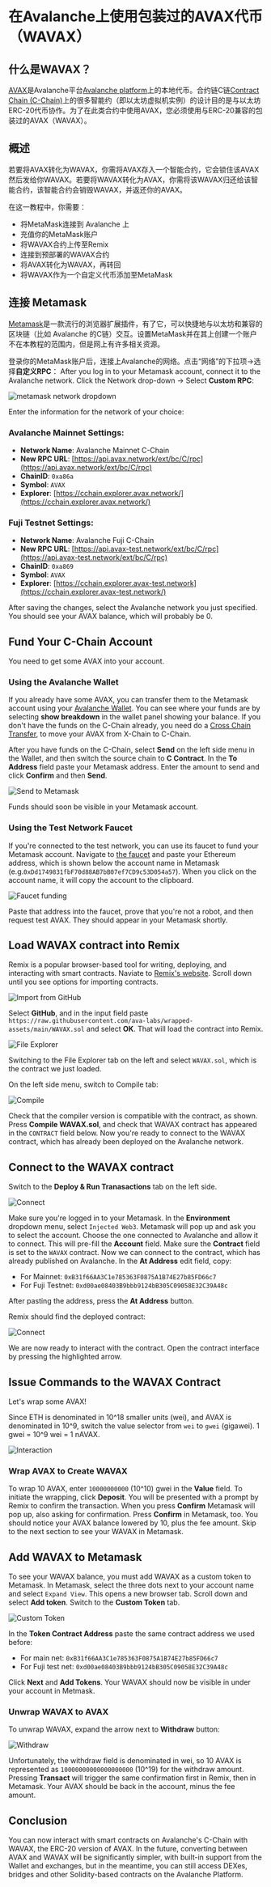 # 在Avalanche上使用包装过的AVAX代币（WAVAX）

## 什么是WAVAX？

[AVAX](../../../#avalanche-avax-token)是Avalanche平台[Avalanche platform](../../../learn/platform-overview/)上的本地代币。合约链C链[Contract Chain \(C-Chain\)](../../../learn/platform-overview/#contract-chain-c-chain)上的很多智能约（即以太坊虚拟机实例）的设计目的是与以太坊ERC-20代币协作。为了在此类合约中使用AVAX，您必须使用与ERC-20兼容的包装过的AVAX（WAVAX）。

## 概述

若要将AVAX转化为WAVAX，你需将AVAX存入一个智能合约，它会锁住该AVAX然后发给你WAVAX。若要将WAVAX转化为AVAX，你需将该WAVAX归还给该智能合约，该智能合约会销毁WAVAX，并返还你的AVAX。

在这一教程中，你需要：

* 将MetaMask连接到 Avalanche 上
* 充值你的MetaMask账户 
* 将WAVAX合约上传至Remix
* 连接到预部署的WAVAX合约
* 将AVAX转化为WAVAX，再转回
* 将WAVAX作为一个自定义代币添加至MetaMask

## 连接 Metamask

[Metamask](https://metamask.io/)是一款流行的浏览器扩展插件，有了它，可以快捷地与以太坊和兼容的区块链（比如 Avalanche 的C链）交互。设置MetaMask并在其上创建一个账户不在本教程的范围内，但是网上有许多相关资源。

登录你的MetaMask账户后，连接上Avalanche的网络。点击“网络”的下拉项->选择**自定义RPC**：
After you log in to your Metamask account, connect it to the Avalanche network. Click the Network drop-down -&gt; Select **Custom RPC**:

![metamask network dropdown](../../../.gitbook/assets/image%20%2860%29.png)

Enter the information for the network of your choice:

### Avalanche Mainnet Settings:

* **Network Name**: Avalanche Mainnet C-Chain
* **New RPC URL**: [https://api.avax.network/ext/bc/C/rpc](https://api.avax.network/ext/bc/C/rpc)
* **ChainID**: `0xa86a`
* **Symbol**: `AVAX`
* **Explorer**: [https://cchain.explorer.avax.network/](https://cchain.explorer.avax.network/)

### Fuji Testnet Settings:

* **Network Name**: Avalanche Fuji C-Chain
* **New RPC URL**: [https://api.avax-test.network/ext/bc/C/rpc](https://api.avax-test.network/ext/bc/C/rpc)
* **ChainID**: `0xa869`
* **Symbol**: `AVAX`
* **Explorer**: [https://cchain.explorer.avax-test.network](https://cchain.explorer.avax-test.network/)

After saving the changes, select the Avalanche network you just specified. You should see your AVAX balance, which will probably be 0.

## Fund Your C-Chain Account

You need to get some AVAX into your account.

### **Using the Avalanche Wallet**

If you already have some AVAX, you can transfer them to the Metamask account using your [Avalanche Wallet](https://wallet.avax.network/). You can see where your funds are by selecting **show breakdown** in the wallet panel showing your balance. If you don't have the funds on the C-Chain already, you need do a [Cross Chain Transfer](../platform/transfer-avax-between-x-chain-and-c-chain.md), to move your AVAX from X-Chain to C-Chain.

After you have funds on the C-Chain, select **Send** on the left side menu in the Wallet, and then switch the source chain to **C Contract**. In the **To Address** field paste your Metamask address. Enter the amount to send and click **Confirm** and then **Send**.

![Send to Metamask](../../../.gitbook/assets/wavax2avax-01-send-to-metamask.png)

Funds should soon be visible in your Metamask account.

### **Using the Test Network Faucet**

If you're connected to the test network, you can use its faucet to fund your Metamask account. Navigate to [the faucet](https://faucet.avax-test.network/) and paste your Ethereum address, which is shown below the account name in Metamask \(e.g.`0xDd1749831fbF70d88AB7bB07ef7CD9c53D054a57`\). When you click on the account name, it will copy the account to the clipboard.

![Faucet funding](../../../.gitbook/assets/wavax2avax-02-faucet.png)

Paste that address into the faucet, prove that you're not a robot, and then request test AVAX. They should appear in your Metamask shortly.

## Load WAVAX contract into Remix

Remix is a popular browser-based tool for writing, deploying, and interacting with smart contracts. Naviate to [Remix's website](https://remix.ethereum.org/). Scroll down until you see options for importing contracts.

![Import from GitHub](../../../.gitbook/assets/wavax2avax-03-remix-import.png)

Select **GitHub**, and in the input field paste `https://raw.githubusercontent.com/ava-labs/wrapped-assets/main/WAVAX.sol` and select **OK**. That will load the contract into Remix.

![File Explorer](../../../.gitbook/assets/wavax2avax-04-contract.png)

Switching to the File Explorer tab on the left and select `WAVAX.sol`, which is the contract we just loaded.

On the left side menu, switch to Compile tab:

![Compile](../../../.gitbook/assets/wavax2avax-05-compile.png)

Check that the compiler version is compatible with the contract, as shown. Press **Compile WAVAX.sol**, and check that WAVAX contract has appeared in the `CONTRACT` field below. Now you're ready to connect to the WAVAX contract, which has already been deployed on the Avalanche network.

## Connect to the WAVAX contract

Switch to the **Deploy & Run Tranasactions** tab on the left side.

![Connect](../../../.gitbook/assets/wavax2avax-06-deploy.png)

Make sure you're logged in to your Metamask. In the **Environment** dropdown menu, select `Injected Web3`. Metamask will pop up and ask you to select the account. Choose the one connected to Avalanche and allow it to connect. This will pre-fill the **Account** field. Make sure the **Contract** field is set to the `WAVAX` contract. Now we can connect to the contract, which has already published on Avalanche. In the **At Address** edit field, copy:

* For Mainnet: `0xB31f66AA3C1e785363F0875A1B74E27b85FD66c7`
* For Fuji Testnet: `0xd00ae08403B9bbb9124bB305C09058E32C39A48c`

After pasting the address, press the **At Address** button.

Remix should find the deployed contract:

![Connect](../../../.gitbook/assets/wavax2avax-07-avalanche-contract.png)

We are now ready to interact with the contract. Open the contract interface by pressing the highlighted arrow.

## Issue Commands to the WAVAX Contract

Let's wrap some AVAX!

Since ETH is denominated in 10^18 smaller units \(wei\), and AVAX is denominated in 10^9, switch the value selector from `wei` to `gwei` \(gigawei\). 1 gwei = 10^9 wei = 1 nAVAX.

![Interaction](../../../.gitbook/assets/wavax2avax-08-interact.png)

### Wrap AVAX to Create WAVAX

To wrap 10 AVAX, enter `10000000000` \(10^10\) gwei in the **Value** field. To initiate the wrapping, click **Deposit**. You will be presented with a prompt by Remix to confirm the transaction. When you press **Confirm** Metamask will pop up, also asking for confirmation. Press **Confirm** in Metamask, too. You should notice your AVAX balance lowered by 10, plus the fee amount. Skip to the next section to see your WAVAX in Metamask.

## Add WAVAX to Metamask

To see your WAVAX balance, you must add WAVAX as a custom token to Metamask. In Metamask, select the three dots next to your account name and select `Expand View`. This opens a new browser tab. Scroll down and select **Add token**. Switch to the **Custom Token** tab.

![Custom Token](../../../.gitbook/assets/wavax2avax-10-add-token.png)

In the **Token Contract Address** paste the same contract address we used before:

* For main net: `0xB31f66AA3C1e785363F0875A1B74E27b85FD66c7`
* For Fuji test net: `0xd00ae08403B9bbb9124bB305C09058E32C39A48c`

Click **Next** and **Add Tokens**. Your WAVAX should now be visible in under your account in Metmask.

### Unwrap WAVAX to AVAX

To unwrap WAVAX, expand the arrow next to **Withdraw** button:

![Withdraw](../../../.gitbook/assets/wavax2avax-09-withdraw.png)

Unfortunately, the withdraw field is denominated in wei, so 10 AVAX is represented as `10000000000000000000` \(10^19\) for the withdraw amount. Pressing **Transact** will trigger the same confirmation first in Remix, then in Metamask. Your AVAX should be back in the account, minus the fee amount.

## Conclusion

You can now interact with smart contracts on Avalanche's C-Chain with WAVAX, the ERC-20 version of AVAX. In the future, converting between AVAX and WAVAX will be significantly simpler, with built-in support from the Wallet and exchanges, but in the meantime, you can still access DEXes, bridges and other Solidity-based contracts on the Avalanche Platform.

<!--stackedit_data:
eyJoaXN0b3J5IjpbLTI1MjM2OTY4NCwxODE3NDkzNjA1XX0=
-->